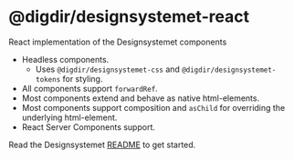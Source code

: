 # @digdir/designsystemet-react

React implementation of the Designsystemet components

- Headless components.
  - Uses `@digdir/designsystemet-css` and `@digdir/designsystemet-tokens` for styling.
- All components support `forwardRef`.
- Most components extend and behave as native html-elements.
- Most components support composition and `asChild` for overriding the underlying html-element.
- React Server Components support.

Read the Designsystemet [README](https://github.com/digdir/designsystemet) to get started.
